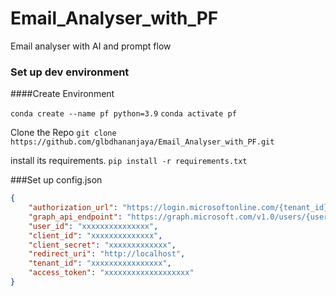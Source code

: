 # Email_Analyser_with_PF
Email analyser with AI and prompt flow

### Set up  dev environment

####Create Environment

`conda create --name pf python=3.9`
`conda activate pf`

Clone the Repo
`git clone https://github.com/glbdhananjaya/Email_Analyser_with_PF.git`

install its requirements.
`pip install -r requirements.txt`

###Set up config.json
```json
{
    "authorization_url": "https://login.microsoftonline.com/{tenant_id}/oauth2/v2.0/authorize",
    "graph_api_endpoint": "https://graph.microsoft.com/v1.0/users/{user_id}/messages",
    "user_id": "xxxxxxxxxxxxxxx",
    "client_id": "xxxxxxxxxxxxxx",
    "client_secret": "xxxxxxxxxxxxx",
    "redirect_uri": "http://localhost",
    "tenant_id": "xxxxxxxxxxxxxxxx",
    "access_token": "xxxxxxxxxxxxxxxxxxx"
}
```


